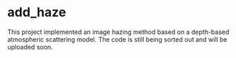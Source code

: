 # add_haze
This project implemented an image hazing method based on a depth-based atmospheric scattering model.
The code is still being sorted out and will be uploaded soon.
